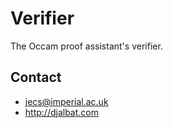 # Verifier

The Occam proof assistant's verifier.

## Contact

* jecs@imperial.ac.uk
* http://djalbat.com
